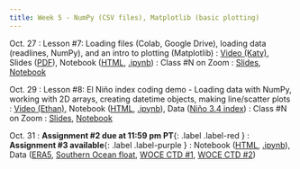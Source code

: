 ```yaml
---
title: Week 5 - NumPy (CSV files), Matplotlib (basic plotting)
---
```


Oct. 27
: Lesson #7: Loading files (Colab, Google Drive), loading data (readlines, NumPy), and an intro to plotting (Matplotlib)
  : [Video (Katy)](#), Slides ([PDF](/OCEAN_215/materials/lessons/lesson_7.pdf)), Notebook ([HTML](https://nbviewer.org/github/ethan-campbell/OCEAN_215/blob/main/materials/lessons/lesson_7_notebook.ipynb), [.ipynb](/OCEAN_215/materials/lessons/lesson_7_notebook.ipynb))
: Class #N on Zoom
  : [Slides](#), [Notebook](#)

Oct. 29
: Lesson #8: El Niño index coding demo - Loading data with NumPy, working with 2D arrays, creating datetime objects, making line/scatter plots
  : [Video (Ethan)](#), Notebook ([HTML](https://nbviewer.org/github/ethan-campbell/OCEAN_215/blob/main/materials/lessons/lesson_8_notebook.ipynb), [.ipynb](/OCEAN_215/materials/lessons/lesson_8_notebook.ipynb)), Data ([Niño 3.4 index](/OCEAN_215/materials/data/nino34.long.data.txt))
: Class #N on Zoom
  : [Slides](#), [Notebook](#)

Oct. 31
: **Assignment #2 due at 11:59 pm PT**{: .label .label-red }
: **Assignment #3 available**{: .label .label-purple }
  : Notebook ([HTML](https://nbviewer.org/github/ethan-campbell/OCEAN_215/blob/main/materials/assignments/assignment_3.ipynb), [.ipynb](/OCEAN_215/materials/assignments/assignment_3.ipynb)), Data ([ERA5](/OCEAN_215/materials/data/era5_puget_sound_weather.nc), [Southern Ocean float](/OCEAN_215/materials/data/Southern_Ocean_float_9094_time_series.csv), [WOCE CTD #1](/OCEAN_215/materials/data/WOCE_I06S_CTD_20080305.csv), [WOCE CTD #2](/OCEAN_215/materials/data/WOCE_I06S_CTD_20190416.csv))